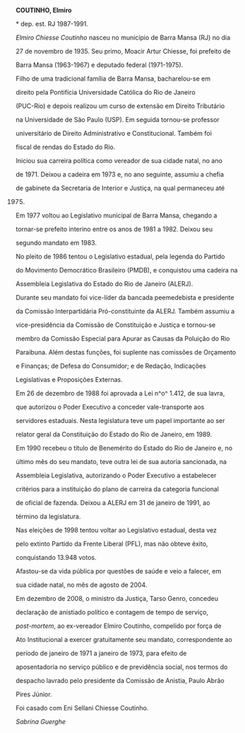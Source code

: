 **COUTINHO, Elmiro**



\* dep. est. RJ 1987-1991.



*Elmiro Chiesse Coutinho* nasceu no município de Barra Mansa (RJ) no dia

27 de novembro de 1935. Seu primo, Moacir Artur Chiesse, foi prefeito de

Barra Mansa (1963-1967) e deputado federal (1971-1975).



Filho de uma tradicional família de Barra Mansa, bacharelou-se em

direito pela Pontifícia Universidade Católica do Rio de Janeiro

(PUC-Rio) e depois realizou um curso de extensão em Direito Tributário

na Universidade de São Paulo (USP). Em seguida tornou-se professor

universitário de Direito Administrativo e Constitucional. Também foi

fiscal de rendas do Estado do Rio.



Iniciou sua carreira política como vereador de sua cidade natal, no ano

de 1971. Deixou a cadeira em 1973 e, no ano seguinte, assumiu a chefia

de gabinete da Secretaria de Interior e Justiça, na qual permaneceu até

1975.



Em 1977 voltou ao Legislativo municipal de Barra Mansa, chegando a

tornar-se prefeito interino entre os anos de 1981 a 1982. Deixou seu

segundo mandato em 1983.



No pleito de 1986 tentou o Legislativo estadual, pela legenda do Partido

do Movimento Democrático Brasileiro (PMDB), e conquistou uma cadeira na

Assembleia Legislativa do Estado do Rio de Janeiro (ALERJ).



Durante seu mandato foi vice-líder da bancada peemedebista e presidente

da Comissão Interpartidária Pró-constituinte da ALERJ. Também assumiu a

vice-presidência da Comissão de Constituição e Justiça e tornou-se

membro da Comissão Especial para Apurar as Causas da Poluição do Rio

Paraibuna. Além destas funções, foi suplente nas comissões de Orçamento

e Finanças; de Defesa do Consumidor; e de Redação, Indicações

Legislativas e Proposições Externas.



Em 26 de dezembro de 1988 foi aprovada a Lei n^o^ 1.412, de sua lavra,

que autorizou o Poder Executivo a conceder vale-transporte aos

servidores estaduais. Nesta legislatura teve um papel importante ao ser

relator geral da Constituição do Estado do Rio de Janeiro, em 1989.



Em 1990 recebeu o título de Benemérito do Estado do Rio de Janeiro e, no

último mês do seu mandato, teve outra lei de sua autoria sancionada, na

Assembleia Legislativa, autorizando o Poder Executivo a estabelecer

critérios para a instituição do plano de carreira da categoria funcional

de oficial de fazenda. Deixou a ALERJ em 31 de janeiro de 1991, ao

término da legislatura.



Nas eleições de 1998 tentou voltar ao Legislativo estadual, desta vez

pelo extinto Partido da Frente Liberal (PFL), mas não obteve êxito,

conquistando 13.948 votos.



Afastou-se da vida pública por questões de saúde e veio a falecer, em

sua cidade natal, no mês de agosto de 2004.



Em dezembro de 2008, o ministro da Justiça, Tarso Genro, concedeu

declaração de anistiado político e contagem de tempo de serviço,

*post-mortem*, ao ex-vereador Elmiro Coutinho, compelido por força de

Ato Institucional a exercer gratuitamente seu mandato, correspondente ao

período de janeiro de 1971 a janeiro de 1973, para efeito de

aposentadoria no serviço público e de previdência social, nos termos do

despacho lavrado pelo presidente da Comissão de Anistia, Paulo Abrão

Pires Júnior.



Foi casado com Eni Sellani Chiesse Coutinho.



*Sabrina Guerghe*



